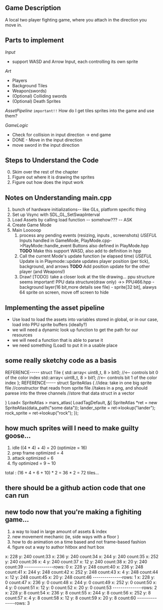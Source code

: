 ## Game Description
A local two player fighting game, where you attach in the direction you move in.

## Parts to implement 
*Input*
- support WASD and Arrow Input, each controlling its own sprite

*Art*
- Players
- Background Tiles
- Weapon(swords)
- (Optional) Colliding swords
- (Optional) Death Sprites

*AssetPipeline* `important!!`
How do I get tiles sprites into the game and use them?

*GameLogic*
- Check for collision in input direction -> end game 
- DONE - Move in the input direction 
- move sword in the input direction

## Steps to Understand the Code
0. Skim over the rest of the chapter
1. Figure out where it is drawing the sprites
2. Figure out how does the input work

## Notes on Understanding main.cpp
 1. bunch of hardware initializations-- like GLs, platform specific thing
 2. Set up Vsync with SDL_GL_SetSwapInterval
 3. Load Assets by calling load function -- somehow??? -- ASK
 4. Create Game Mode
 5. Main Looooop
    1. process any  pending events (resizing, inputs , screenshots)
        *USEFUL* Inputs handled in GameMode, PlayMode.cpp->PlayMode::handle_event
                Buttons also defined in PlayMode.hpp
        **TODO** Make this support WASD, also add to definition in hpp
    2. Call the current Mode's update function (w elapsed time)
        *USEFUL* Update is in Playmode::update
                updates player position (per tick), background, and arrows
        **TODO** Add position update for the other player (and Weapons!)
    3. Draw! 
        [TODO]: take a closer look at the tile drawing...
        ppu structure seems important!
        PPU data structure(draw only) ->> PPU466.hpp
            - background layer(16 bit,more details see file)
            - sprite[32 bit], alawys 64 sprite on screen, move off screen to hide

## Implementing the asset pipeline 
- Use load to load the assets into variables stored in global, or in our case, 
load into PPU sprite buffers (ideally?)
- we will need a dynamic look up function to get the path for our resources
- we will need a function that is able to parse it
- we need something (Load) to put it in a usable place

## some really sketchy code as a basis
REFERENCE-----
	struct Tile {
		std::array< uint8_t, 8 > bit0; //<-- controls bit 0 of the color index
		std::array< uint8_t, 8 > bit1; //<-- controls bit 1 of the color index
	};
REFERENCE-----
struct SpriteAtlas {
    //idea: take in one big sprite file
    //constructor that reads from sprite file
    //takes in a png, and should parese into the three channels
    //store that data struct in a vector


}
Load< SpriteAtlas > mars_atlas( LoadTagDefault, [&](){
	SpriteAtlas *ret = new SpriteAtlas(data_path("some data"));
	lander_sprite = ret->lookup("lander");
	rock_sprite = ret->lookup("rock");
});

## how much sprites will I need to make guilty goose...
1. idle ((4 * 4) + 4) = 20 (optimize = 16)
2. prep frame optimized = 4
2. attack optimized = 6
3. fly optimized = 9 ~ 10

total : (16 + 4 + 6 + 10) * 2 = 36 * 2 = 72 tiles... 

## there should be a github action code that one can run

## new todo now that you're making a fighiting game...
1. a way to load in large amount of assets & index
2. new movement mechanic (ie, side ways with a floor )
3. how to do animation on a time based and not frame-based fashion
3. figure out a way to author hitbox and hurt box

x: 228   y: 240   count:33
x: 236   y: 240   count:34
x: 244   y: 240   count:35
x: 252   y: 240   count:36
x: 4   y: 240   count:37
x: 12   y: 240   count:38
x: 20   y: 240   count:39
---------------rows: 0
x: 228   y: 248   count:40
x: 236   y: 248   count:41
x: 244   y: 248   count:42
x: 252   y: 248   count:43
x: 4   y: 248   count:44
x: 12   y: 248   count:45
x: 20   y: 248   count:46
---------------rows: 1
x: 228   y: 0   count:47
x: 236   y: 0   count:48
x: 244   y: 0   count:49
x: 252   y: 0   count:50
x: 4   y: 0   count:51
x: 12   y: 0   count:52
x: 20   y: 0   count:53
---------------rows: 2
x: 228   y: 8   count:54
x: 236   y: 8   count:55
x: 244   y: 8   count:56
x: 252   y: 8   count:57
x: 4   y: 8   count:58
x: 12   y: 8   count:59
x: 20   y: 8   count:60
---------------rows: 3